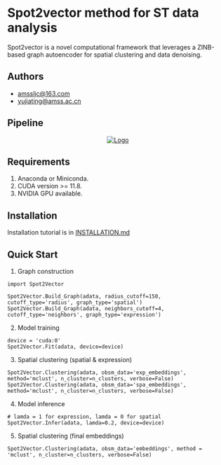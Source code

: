 # Spot2vector method for ST data analysis

Spot2vector is a novel computational framework that leverages a ZINB-based graph autoencoder for spatial clustering and data denoising.


## Authors

- amssljc@163.com
- yujiating@amss.ac.cn


## Pipeline

<p align="center">
  <a href="https://github.com/amssljc/Spot2vector/">
    <img src="image/Spot2vector.svg" alt="Logo">
  </a>
</p>


## Requirements

1. Anaconda or Miniconda. 
2. CUDA version >= 11.8.
3. NVIDIA GPU available.


## Installation

Installation tutorial is in [INSTALLATION.md](INSTALLATION.md)


## Quick Start
1. Graph construction
```
import Spot2Vector

Spot2Vector.Build_Graph(adata, radius_cutoff=150, cutoff_type='radius', graph_type='spatial')
Spot2Vector.Build_Graph(adata, neighbors_cutoff=4, cutoff_type='neighbors', graph_type='expression')
```
2. Model training
```
device = 'cuda:0'
Spot2Vector.Fit(adata, device=device)
```
3. Spatial clustering (spatial & expression)
```
Spot2Vector.Clustering(adata, obsm_data='exp_embeddings', method='mclust', n_cluster=n_clusters, verbose=False)
Spot2Vector.Clustering(adata, obsm_data='spa_embeddings', method='mclust', n_cluster=n_clusters, verbose=False)
```
4. Model inference
```
# lamda = 1 for expression, lamda = 0 for spatial
Spot2Vector.Infer(adata, lamda=0.2, device=device)
```
5. Spatial clustering (final embeddings)
```
Spot2Vector.Clustering(adata, obsm_data='embeddings', method = 'mclust', n_cluster=n_clusters, verbose=False)
```